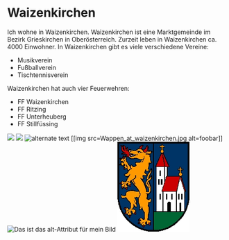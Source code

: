 # Waizenkirchen
Ich wohne in Waizenkirchen. Waizenkirchen ist eine Marktgemeinde im Bezirk Grieskirchen in Oberösterreich.
Zurzeit leben in Waizenkirchen ca. 4000 Einwohner. 
In Waizenkirchen gibt es viele verschiedene Vereine:
* Musikverein
* Fußballverein
* Tischtennisverein

Waizenkirchen hat auch vier Feuerwehren:
* FF Waizenkirchen
* FF Ritzing
* FF Unterheuberg
* FF Stillfüssing

[<img src="https://de.wikipedia.org/wiki/Waizenkirchen#/media/File:Wappen_at_waizenkirchen.jpg">](https://de.wikipedia.org/)
[<img src="http://www.google.com.au/images/nav_logo7.png">](http://google.com.au/)
![alternate text](https://de.wikipedia.org/wiki/Waizenkirchen#/media/File:Wappen_at_waizenkirchen.jpg)
[[img src=Wappen_at_waizenkirchen.jpg alt=foobar]]
![Das ist das alt-Attribut für mein Bild](https://de.wikipedia.org/wiki/Waizenkirchen#/media/File:Wappen_at_waizenkirchen.jpg "Hier noch ein title-Attribut") 
![Image of Yaktocat](https://github.com/maxms93/CE_UE_WS17_A4-2/blob/revision/k01555245/Wappen_at_waizenkirchen.jpg)